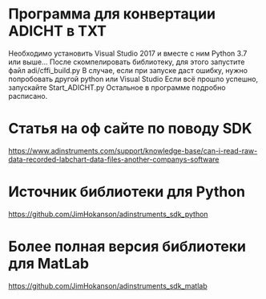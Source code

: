 # Программа для конвертации ADICHT в TXT

Необходимо установить Visual Studio 2017 и вместе с ним Python 3.7 или выше...
После скомпелировать библиотеку, для этого запустите файл adi/cffi_build.py 
В случае, если при запуске даст ошибку, нужно попробовать другой python или Visual Studio
Если всё прошло успешно, запускайте Start_ADICHT.py
Остальное в программе подробно расписано.
 
# Статья на оф сайте по поводу SDK 
https://www.adinstruments.com/support/knowledge-base/can-i-read-raw-data-recorded-labchart-data-files-another-companys-software

# Источник библиотеки для Python
https://github.com/JimHokanson/adinstruments_sdk_python

# Более полная версия библиотеки для MatLab
https://github.com/JimHokanson/adinstruments_sdk_matlab
